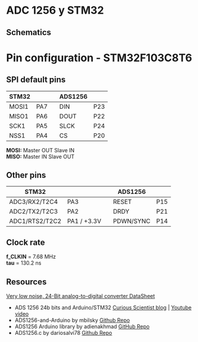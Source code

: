 # ADC 1256 y STM32

## Schematics

# Pin configuration - STM32F103C8T6

## SPI default pins

STM32|||ADS1256||
-|-|-|-|-
MOSI1|PA7||DIN|P23
MISO1|PA6||DOUT|P22
SCK1|PA5||SLCK|P24
NSS1|PA4||CS|P20

**MOSI:** Master OUT Slave IN  
**MISO:** Master IN Slave OUT

## Other pins

STM32|||ADS1256||
-|-|-|-|-
ADC3/RX2/T2C4|PA3||RESET|P15
ADC2/TX2/T2C3|PA2||DRDY|P21
ADC1/RTS2/T2C2|PA1 / +3.3V||PDWN/SYNC|P14

## Clock rate

**f_CLKIN** = 7.68 MHz  
**tau** = 130.2 ns

## Resources

[Very low noise, 24-Bit analog-to-digital converter DataSheet](https://www.ti.com/lit/ds/symlink/ads1256.pdf?ts=1671416123919&ref_url=https%253A%252F%252Fwww.ti.com%252Fproduct%252FADS1256)

- ADS 1256 24b bits and Arduino/STM32 [Curious Scientist blog](<https://curiousscientist.tech/blog/ads1256-improved-arduino-code>) | [Youtube video](<https://www.youtube.com/watch?v=rsi9o5PQzwM&list=PLaeIi4Gbl1T-RpVNM8uKdiV1G_3t5jCIu&index=5>)
- ADS1256-and-Arduino by mbilsky [Github Repo](https://github.com/mbilsky/ADS1256-and-Arduino)
- ADS1256 Arduino library by adienakhmad [GitHub Repo](https://github.com/adienakhmad/ADS1256)
- ADS1256.c by dariosalvi78 [Github Repo](https://gist.github.com/dariosalvi78/f2e990b4317199d235bbf5963c3486ae)